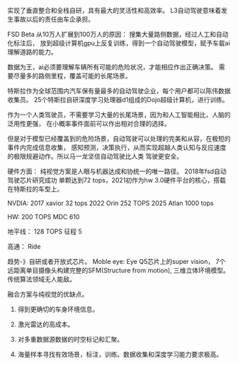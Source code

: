实现了垂直整合和全栈自研，具有最大的灵活性和高效率。
L3自动驾驶意味着发生事故以后的责任由车企承担。

FSD Beta 从10万人扩展到100万人的原因：
搜集大量路侧数据，经过人工和自动化标注后，
放到超级计算机gpu上反复训练，得到一个自动驾驶模型，赋予车载ai理解道路的能力。

数据为王，ai必须要理解车辆所有可能的危险状况，才能相应作出正确决策。
需要尽量多的路侧里程，覆盖可能的长尾场景。

特斯拉作为全球范围内汽车保有量最多的自动驾驶企业，每个用户都可以陈伟数据收集员。
25个特斯拉自研深度学习处理器d1组成的Dojo超级计算机，进行训练。

作为一个人类驾驶员，不需要学习大量的长尾场景，因为和人工智能相比，人脑的泛用性更强，
在小概率事件面前可以作出相对合理的选择。

但是对于模型已经覆盖到的危险场景，自动驾驶可以处理的完美和从容，在极短的事件内完成信息收集，
感知预测，决策执行，从而实现超越人类认知与反应速度的极限规避动作。所以马一龙坚信自动驾驶比人类
驾驶更安全。

硬件方面：
纯视觉方案是人眼与机器达成和协统一的唯一路径。
2018年fsd自动驾驶芯片研究成功 单颗达到72 tops，2021初作为hw 3.0硬件平台的核心，搭载在特斯拉的车型上。

NVDIA:
2017 xavior 32 tops
2022 Orin 252 TOPS
2025 Atlan 1000 tops

HW:
200 TOPS MDC 610

地平线：
128 TOPS 征程 5

高通：
Ride

趋势-》自研或者开放式芯片。
Moble eye:
Eye Q5芯片上的super vision， 7个远距离单目摄像头构建完整的SFM(Structure from motion), 三维立体环境模型。
传统算法领域无人能敌。

融合方案与纯视觉的优缺点。
1. 得到更确切的车身环境信息。
2. 激光雷达的高成本。
3. 对多重数据源数据的时空标记和汇聚。

1. 海量样本寻找有效场景，标注，训练。数据收集和深度学习能力要求极高。

